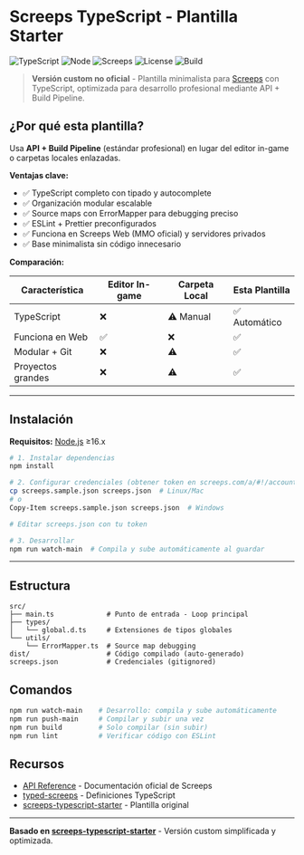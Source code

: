 # Screeps TypeScript - Plantilla Starter

![TypeScript](https://img.shields.io/badge/TypeScript-4.9.5-blue?logo=typescript&logoColor=white)
![Node](https://img.shields.io/badge/Node-%3E%3D16.x-green?logo=node.js&logoColor=white)
![Screeps](https://img.shields.io/badge/Screeps-MMO-orange?logo=)
![License](https://img.shields.io/badge/License-MIT-yellow)
![Build](https://img.shields.io/badge/Build-Rollup-red?logo=rollup.js&logoColor=white)

> **Versión custom no oficial** - Plantilla minimalista para [Screeps](https://screeps.com/) con TypeScript, optimizada para desarrollo profesional mediante API + Build Pipeline.

## ¿Por qué esta plantilla?

Usa **API + Build Pipeline** (estándar profesional) en lugar del editor in-game o carpetas locales enlazadas.

**Ventajas clave:**
- ✅ TypeScript completo con tipado y autocomplete
- ✅ Organización modular escalable
- ✅ Source maps con ErrorMapper para debugging preciso
- ✅ ESLint + Prettier preconfigurados
- ✅ Funciona en Screeps Web (MMO oficial) y servidores privados
- ✅ Base minimalista sin código innecesario

**Comparación:**

| Característica | Editor In-game | Carpeta Local | Esta Plantilla |
|---------------|----------------|---------------|----------------|
| TypeScript | ❌ | ⚠️ Manual | ✅ Automático |
| Funciona en Web | ✅ | ❌ | ✅ |
| Modular + Git | ❌ | ⚠️ | ✅ |
| Proyectos grandes | ❌ | ⚠️ | ✅ |

---

## Instalación

**Requisitos:** [Node.js](https://nodejs.org/) ≥16.x

```bash
# 1. Instalar dependencias
npm install

# 2. Configurar credenciales (obtener token en screeps.com/a/#!/account)
cp screeps.sample.json screeps.json  # Linux/Mac
# o
Copy-Item screeps.sample.json screeps.json  # Windows

# Editar screeps.json con tu token

# 3. Desarrollar
npm run watch-main  # Compila y sube automáticamente al guardar
```

---

## Estructura

```
src/
├── main.ts             # Punto de entrada - Loop principal
├── types/
│   └── global.d.ts     # Extensiones de tipos globales
└── utils/
    └── ErrorMapper.ts  # Source map debugging
dist/                   # Código compilado (auto-generado)
screeps.json            # Credenciales (gitignored)
```

## Comandos

```bash
npm run watch-main    # Desarrollo: compila y sube automáticamente
npm run push-main     # Compilar y subir una vez
npm run build         # Solo compilar (sin subir)
npm run lint          # Verificar código con ESLint
```

## Recursos

- [API Reference](https://docs.screeps.com/api/) - Documentación oficial de Screeps
- [typed-screeps](https://github.com/screepers/typed-screeps) - Definiciones TypeScript
- [screeps-typescript-starter](https://github.com/screepers/screeps-typescript-starter) - Plantilla original

---

**Basado en [screeps-typescript-starter](https://github.com/screepers/screeps-typescript-starter)** - Versión custom simplificada y optimizada.
